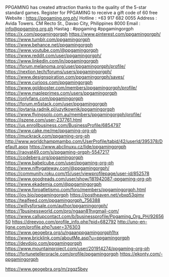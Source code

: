 PPGAMING has created attraction thanks to the quality of the 5-star standard games. Register for PPGAMING to receive a gift code of 60 free
Website : https://ppgaming.org.ph/ 
Hotline : +63 917 682 0055
Address : Avida Towers. CM Recto St., Davao City, Philippines 8000
Email : info@ppgaming.org.ph
Hastag : #ppgaming #ppgamingorgph
https://x.com/ppgamingorgph
https://www.pinterest.com/ppgamingorgph/
https://www.tumblr.com/ppgamingorgph
https://www.behance.net/ppgamingorgph
https://www.youtube.com/@ppgamingorgph
https://www.reddit.com/user/ppgamingorgph/
https://www.linkedin.com/in/ppgamingorgph  https://forum.melanoma.org/user/ppgamingorgph/profile/
https://nextion.tech/forums/users/ppgamingorgph/
https://www.designspiration.com/ppgamingorgph/saves/
https://www.curioos.com/ppgamingorgph
https://www.goldposter.com/members/ppgamingorgph/profile/
https://www.mapleprimes.com/users/ppgamingorgph
https://onlyfans.com/ppgamingorgph
https://forum.m5stack.com/user/ppgamingorgph
https://pytania.radnik.pl/uzytkownik/ppgamingorgph
https://www.flyingsolo.com.au/members/ppgamingorgph/profile/
https://iszene.com/user-237761.html
https://us.enrollbusiness.com/BusinessProfile/6854797
https://www.cake.me/me/ppgaming-org-ph
https://muckrack.com/ppgaming-org-ph
http://www.worldchampmambo.com/UserProfile/tabid/42/userId/395378/Default.aspx
https://www.abclinuxu.cz/lide/ppgamingorgph
https://raovat49.com/s/ppgaming-orgph-5547217
https://codeberg.org/ppgamingorgph
https://www.babelcube.com/user/ppgaming-org-ph
https://www.niftygateway.com/@ppgamingorgph/
https://community.roku.com/t5/user/viewprofilepage/user-id/852578
https://www.goodreads.com/user/show/181942087-ppgaming-org-ph
https://www.ekademia.com/@ppgamingorgph
https://www.foroatletismo.com/foro/members/ppgamingorgph.html
https://joy.bio/ppgamingorgph
https://postheaven.net/vbxq53qjmv
https://tealfeed.com/ppgamingorgph_756388
https://willysforsale.com/author/ppgamingorgph/
https://1businessworld.com/pro/ngaan81hxgmail-com/
https://www.callupcontact.com/b/businessprofile/Ppgaming_Org_PH/9265650
https://dreevoo.com/profile_info.php?pid=682792
http://uno-en-ligne.com/profile.php?user=376303
https://www.geogebra.org/u/ngaanppgamingorgph1hx
https://www.bricklink.com/aboutMe.asp?u=ppgamingorgph
https://devdojo.com/ppgamingorgph
https://www.mountainproject.com/user/201914274/ppgaming-org-ph
https://fortunetelleroracle.com/profile/ppgamingorgph
https://ekonty.com/-ppgamingorgph


https://www.geogebra.org/m/zgqz5bey